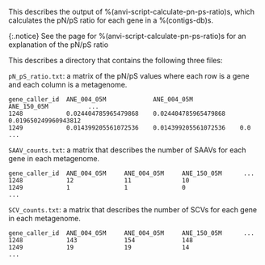 This describes the output of %(anvi-script-calculate-pn-ps-ratio)s, which calculates the pN/pS ratio for each gene in a %(contigs-db)s. 

{:.notice}
See the page for %(anvi-script-calculate-pn-ps-ratio)s for an explanation of the pN/pS ratio 

This describes a directory that contains the following three files: 

`pN_pS_ratio.txt`: a matrix of the pN/pS values where each row is a gene and each column is a metagenome. 

    gene_caller_id  ANE_004_05M             ANE_004_05M             ANE_150_05M           ...
    1248            0.024404785965479868    0.024404785965479868    0.019650249960943812
    1249            0.014399205561072536    0.014399205561072536    0.0
    ...

`SAAV_counts.txt`: a matrix that describes the number of SAAVs for each gene in each metagenome.  
        
    gene_caller_id  ANE_004_05M     ANE_004_05M     ANE_150_05M      ...
    1248            12              11              10    
    1249            1               1               0
    ...
        
`SCV_counts.txt`: a matrix that describes the number of SCVs for each gene in each metagenome.  

    gene_caller_id  ANE_004_05M     ANE_004_05M     ANE_150_05M      ...
    1248            143             154             148    
    1249            19              19              14
    ...
